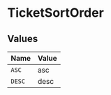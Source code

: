 # TicketSortOrder


## Values

| Name   | Value  |
| ------ | ------ |
| `ASC`  | asc    |
| `DESC` | desc   |